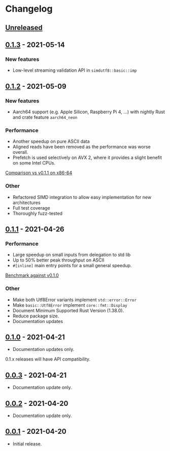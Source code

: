 # Changelog
## [Unreleased]

## [0.1.3] - 2021-05-14
### New features
* Low-level streaming validation API in `simdutf8::basic::imp` 

## [0.1.2] - 2021-05-09
### New features
* Aarch64 support (e.g. Apple Silicon, Raspberry Pi 4, ...) with nightly Rust and crate feature `aarch64_neon`

### Performance
* Another speedup on pure ASCII data
* Aligned reads have been removed as the performance was worse overall.
* Prefetch is used selectively on AVX 2, where it provides a slight benefit on some Intel CPUs.

[Comparison vs v0.1.1 on x86-64](https://user-images.githubusercontent.com/3736990/117568946-7a2fdb00-b0c3-11eb-936e-358850f0a9ad.png)

### Other
* Refactored SIMD integration to allow easy implementation for new architectures
* Full test coverage
* Thoroughly fuzz-tested

## [0.1.1] - 2021-04-26
### Performance
* Large speedup on small inputs from delegation to std lib
* Up to 50% better peak throughput on ASCII
* `#[inline]` main entry points for a small general speedup.

[Benchmark against v0.1.0](https://user-images.githubusercontent.com/3736990/116128298-12dc5900-a6c9-11eb-8c23-a117b3e57edb.png)

### Other
* Make both Utf8Error variants implement `std::error::Error`
* Make `basic::Utf8Error` implement `core::fmt::Display`
* Document Minimum Supported Rust Version (1.38.0).
* Reduce package size.
* Documentation updates

## [0.1.0] - 2021-04-21
- Documentation updates only.

0.1.x releases will have API compatibility.

## [0.0.3] - 2021-04-21
- Documentation update only.

## [0.0.2] - 2021-04-20
- Documentation update only.

## [0.0.1] - 2021-04-20
- Initial release.

[Unreleased]: https://github.com/rusticstuff/simdutf8/compare/v0.1.3...HEAD
[0.1.3]: https://github.com/rusticstuff/simdutf8/compare/v0.1.2...v0.1.3
[0.1.2]: https://github.com/rusticstuff/simdutf8/compare/v0.1.1...v0.1.2
[0.1.1]: https://github.com/rusticstuff/simdutf8/compare/v0.1.0...v0.1.1
[0.1.0]: https://github.com/rusticstuff/simdutf8/compare/v0.0.3...v0.1.0
[0.0.3]: https://github.com/rusticstuff/simdutf8/compare/v0.0.2...v0.0.3
[0.0.2]: https://github.com/rusticstuff/simdutf8/compare/v0.0.1...v0.0.2
[0.0.1]: https://github.com/rusticstuff/simdutf8/releases/tag/v0.0.1
